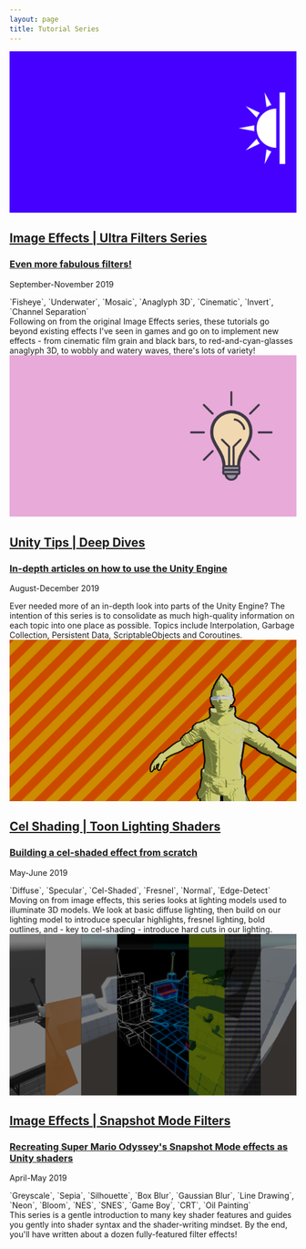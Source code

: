 ```yaml
---
layout: page
title: Tutorial Series
---
```


<div class="posts-list" markdown="0">
    <article class="post-preview">
        <a href="/2019-09-18-tut3-intro-ultra/">
            <img src="/img/tut3/intro-banner.png" class="post-bigimg"/>
            <h2 class="post-title">
                Image Effects | Ultra Filters Series
            </h2>
            <h3 class="post-subtitle">
                Even more fabulous filters!
            </h3>
        </a>
        <p class="post-meta">
            September-November 2019
        </p>
        <div class="post-entry">
            <span markdown="1">`Fisheye`, `Underwater`, `Mosaic`, `Anaglyph 3D`, `Cinematic`, `Invert`, `Channel Separation`</span>
            <br/>
            Following on from the original Image Effects series, these tutorials go beyond existing effects I've seen in games and go on to implement new effects - from cinematic film grain and black bars, to red-and-cyan-glasses anaglyph 3D, to wobbly and watery waves, there's lots of variety!
        </div>
    </article>
    <article class="post-preview">
        <a href="/2019-08-05-unity-tips-1-garbage-collection/">
            <img src="/img/unity-tips/part2-banner.png" class="post-bigimg"/>
            <h2 class="post-title">
                Unity Tips | Deep Dives
            </h2>
            <h3 class="post-subtitle">
                In-depth articles on how to use the Unity Engine
            </h3>
        </a>
        <p class="post-meta">
            August-December 2019
        </p>
        <div class="post-entry">
            Ever needed more of an in-depth look into parts of the Unity Engine? The intention of this series is to consolidate as much high-quality information on each topic into one place as possible. Topics include Interpolation, Garbage Collection, Persistent Data, ScriptableObjects and Coroutines.
        </div>
    </article>
    <article class="post-preview">
        <a href="/2019-05-29-tut2-intro/">
            <img src="/img/tut2/intro-banner.png" class="post-bigimg"/>
            <h2 class="post-title">
                Cel Shading | Toon Lighting Shaders
            </h2>
            <h3 class="post-subtitle">
                Building a cel-shaded effect from scratch
            </h3>
        </a>
        <p class="post-meta">
            May-June 2019
        </p>
        <div class="post-entry">
            <span markdown="1">`Diffuse`, `Specular`, `Cel-Shaded`, `Fresnel`, `Normal`, `Edge-Detect`</span>
            <br/>
            Moving on from image effects, this series looks at lighting models used to illuminate 3D models. We look at basic diffuse lighting, then build on our lighting model to introduce specular highlights, fresnel lighting, bold outlines, and - key to cel-shading - introduce hard cuts in our lighting.
        </div>
    </article>
    <article class="post-preview">
        <a href="/2019-04-24-tut1-intro-smo/">
            <img src="/img/tut1/intro-banner.png" class="post-bigimg"/>
            <h2 class="post-title">
                Image Effects | Snapshot Mode Filters
            </h2>
            <h3 class="post-subtitle">
                Recreating Super Mario Odyssey's Snapshot Mode effects as Unity shaders
            </h3>
        </a>
        <p class="post-meta">
            April-May 2019
        </p>
        <div class="post-entry">
            <span markdown="1">`Greyscale`, `Sepia`, `Silhouette`, `Box Blur`, `Gaussian Blur`, `Line Drawing`, `Neon`, `Bloom`, `NES`, `SNES`, `Game Boy`, `CRT`, `Oil Painting`</span>
            <br/>
            This series is a gentle introduction to many key shader features and guides you gently into shader syntax and the shader-writing mindset. By the end, you'll have written about a dozen fully-featured filter effects!
        </div>
    </article>
</div>

